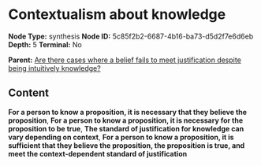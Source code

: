 # Contextualism about knowledge

**Node Type:** synthesis
**Node ID:** 5c85f2b2-6687-4b16-ba73-d5d2f7e6d6eb
**Depth:** 5
**Terminal:** No

**Parent:** [Are there cases where a belief fails to meet justification despite being intuitively knowledge?](are-there-cases-where-a-belief-fails-to-meet-justification-despite-being-intuitively-knowledge-antithesis-70ae4870-8511-43c9-b1eb-dd729b72d8dd.md)

## Content

**For a person to know a proposition, it is necessary that they believe the proposition**, **For a person to know a proposition, it is necessary for the proposition to be true**, **The standard of justification for knowledge can vary depending on context**, **For a person to know a proposition, it is sufficient that they believe the proposition, the proposition is true, and meet the context-dependent standard of justification**
